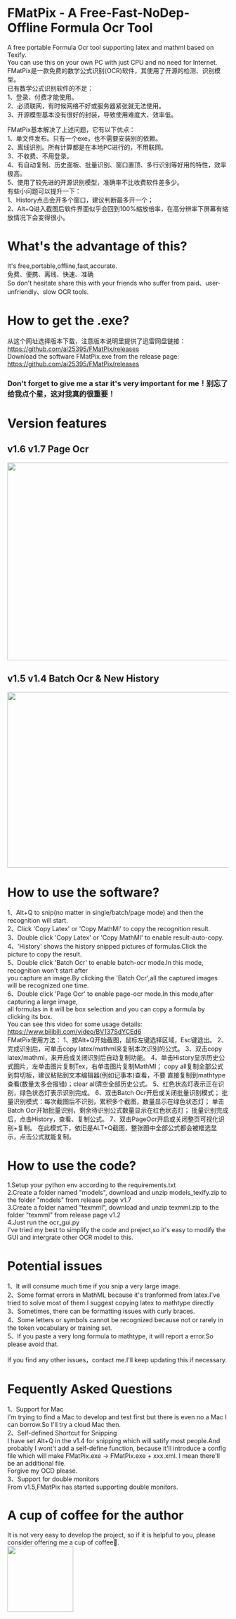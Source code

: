 # FMatPix - A Free-Fast-NoDep-Offline Formula Ocr Tool
A free portable Formula Ocr tool supporting latex and mathml based on Texify.<br>
You can use this on your own PC with just CPU and no need for Internet.<br>
FMatPix是一款免费的数学公式识别(OCR)软件，其使用了开源的检测、识别模型。<br>
已有数学公式识别软件的不足：<br>
1、登录、付费才能使用。<br>
2、必须联网，有时候网络不好或服务器紧张就无法使用。<br>
3、开源模型基本没有很好的封装，导致使用难度大、效率低。<br>

FMatPix基本解决了上述问题，它有以下优点：<br>
1、单文件发布。只有一个exe，也不需要安装别的依赖。<br>
2、离线识别。所有计算都是在本地PC进行的，不用联网。<br>
3、不收费、不用登录。<br>
4、有自动复制、历史面板、批量识别、窗口置顶、多行识别等好用的特性，效率极高。<br>
5、使用了较先进的开源识别模型，准确率不比收费软件差多少。<br>
有些小问题可以提升一下：<br>
1、History点击会开多个窗口，建议判断最多开一个；<br>
2、Alt+Q进入截图后软件界面似乎会回到100%缩放倍率，在高分辨率下屏幕有缩放情况下会变得很小。<br>

# What's the advantage of this?
It's free,portable,offline,fast,accurate.<br>
免费、便携、离线、快速、准确 <br>
So don't hesitate share this with your friends who suffer from paid、user-unfriendly、slow OCR tools.<br>

# How to get the .exe?
从这个网址选择版本下载，注意版本说明里提供了迅雷网盘链接：https://github.com/ai25395/FMatPix/releases <br>
Download the software FMatPix.exe from the release page: https://github.com/ai25395/FMatPix/releases <br>
### Don't forget to give me a star it's very important for me！别忘了给我点个星，这对我真的很重要！<br>

# Version features
## v1.6 v1.7  Page Ocr
<img src='https://github.com/user-attachments/assets/7966e020-7296-45df-9ac9-c244d2cf5f96' width = '750px' height='450px'> <br>
## v1.5 v1.4   Batch Ocr & New History
<img src='https://github.com/user-attachments/assets/019a8292-375f-4386-a426-ac52be159359' width = '750px' height='400px'> <br>

# How to use the software?
1、Alt+Q to snip(no matter in single/batch/page mode) and then the recognition will start.<br>
2、Click 'Copy Latex' or 'Copy MathMl' to copy the recognition result.<br>
3、Double click  'Copy Latex' or 'Copy MathMl' to enable result-auto-copy.<br>
4、'History' shows the history snipped pictures of formulas.Click the picture to copy the result.<br>
5、Double click 'Batch Ocr' to enable batch-ocr mode.In this mode, recognition won't start after <br>
you capture an image.By clicking the 'Batch Ocr',all the captured images will be recognized one time.<br>
6、Double click 'Page Ocr' to enable page-ocr mode.In this mode,after capturing a large image, <br>
all formulas in it will be box selection and you can copy a formula by clicking its box.<br>
You can see this video for some usage details: https://www.bilibili.com/video/BV137SdYCEd6 <br>
FMatPix使用方法：
1、按Alt+Q开始截图，鼠标左键选择区域，Esc键退出。
2、完成识别后，可单击copy latex/mathml来复制本次识别的公式。
3、双击copy latex/mathml，来开启或关闭识别后自动复制功能。
4、单击History显示历史公式图片，左单击图片复制Tex，右单击图片复制MathMl；
   copy all复制全部公式到剪切板，建议粘贴到文本编辑器(例如记事本)查看，不要
   直接复制到mathtype查看(数量太多会报错)；clear all清空全部历史公式。
5、红色状态灯表示正在识别，绿色状态灯表示识别完成。
6、双击Batch Ocr开启或关闭批量识别模式；
   批量识别模式：每次截图后不识别，累积多个截图，数量显示在绿色状态灯；
   单击Batch Ocr开始批量识别，剩余待识别公式数量显示在红色状态灯；
   批量识别完成后，点击History，查看、复制公式。
7、双击PageOcr开启或关闭整页可视化识别+复制。
    在此模式下，依旧是ALT+Q截图，整张图中全部公式都会被框选显示，点击公式就能复制。

# How to use the code?
1.Setup your python env according to the requirements.txt <br>
2.Create a folder named "models", download and unzip models_texify.zip to the folder "models" from release page v1.7<br>
3.Create a folder named "texmml", download and unzip texmml.zip to the folder "texmml" from release page v1.2<br>
4.Just run the ocr_gui.py <br>
I've tried my best to simplify the code and preject,so it's easy to modify the GUI and intergrate other OCR model to this. <br>

# Potential issues
1、It will consume much time if you snip a very large image.<br>
2、Some format errors in MathML because it's tranformed from latex.I've tried to solve most of them.I suggest copying latex to mathtype directly<br>
3、Sometimes, there can be formatting issues with curly braces.<br>
4、Some letters or symbols cannot be recognized because not or rarely in the token vocabulary or training set.<br>
5、If you paste a very long formula to mathtype, it will report a error.So please avoid that.<br><br>
If you find any other issues，contact me.I'll keep updating this if necessary.

# Fequently Asked Questions
1、Support for Mac<br>
I'm trying to find a Mac to develop and test first but there is even no a Mac I can borrow.So I'll try a cloud Mac then.<br>
2、Self-defined Shortcut for Snipping<br>
I have set Alt+Q in the v1.4 for snipping which will satify most people.And probably I wont't add a self-define function,
because it'll introduce a config file which will make FMatPix.exe -> FMatPix.exe + xxx.xml. I mean there'll be an additional file.<br>
Forgive my OCD please.<br>
3、Support for double monitors<br>
From v1.5,FMatPix has started supporting double monitors.<br>

# A cup of coffee for the author
It is not very easy to develop the project, so if it is helpful to you, please consider offering me a cup of coffee🥤.<br>
<img src='https://github.com/user-attachments/assets/7ce31ebd-01fe-430b-8d73-d6be98e89d49' width = '150px' height='150px'>
